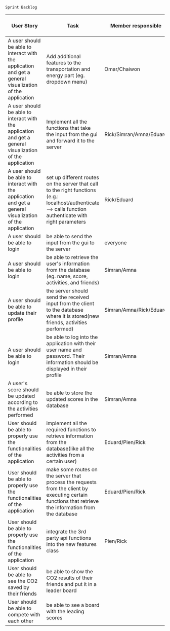 
`Sprint Backlog`


| User Story  | Task  | Member responsible  | Estimated effort in hours/person   | Prioriy(A-E)
|---|---|---|---|---|
| A user should be able to interact with the application and get a general visualization of the application |  Add additional features to the transportation and energy part (eg. dropdown menu)| Omar/Chaiwon  | 7  | A  |
| A user should be able to interact with the application and get a general visualization of the application |  Implement all the functions that take the input from the gui and forward it to the server| Rick/Simran/Amna/Eduard  | 20  | A  |
| A user should be able to interact with the application and get a general visualization of the application |  set up different routes on the server that call to the right functions (e.g.: localhost/authenticate --> calls function authenticate with right parameters| Rick/Eduard  | 5  | A  |
| A user should be able to login  |  be able to send the input from the gui to the server |  everyone | 10  |  A |
| A user should be able to login  |  be able to retrieve the user's information from the database (eg. name, score, activities, and friends)|  Simran/Amna|  10 | A
| A user should be able to update their profile  |  the server should send the received input from the client to the database where it is stored(new friends, activities performed) |  Simran/Amna/Rick/Eduard | 7  |  A |
| A user should be able to login  |  be able to log into the application with their user name and password. Their information should be displayed in their profile |  Simran/Amna | 5  |  A |
| A user's score should be updated according to the activities performed| be able to store the updated scores in the database| Simran/Amna| 10| B
| User should be able to properly use the functionalities of the application  | implement all the required functions to retrieve information from the database(like all the activities from a certain user)| Eduard/Pien/Rick  |  15 |  A |   
| User should be able to properly use the functionalities of the application  | make some routes on the server that process the requests from the client by executing certain functions that retrieve the information from the database| Eduard/Pien/Rick  |  10 |  A |   
| User should be able to properly use the functionalities of the application  | integrate the 3rd party api functions into the new features class| Pien/Rick  | 4  |  B |   
| User should be able to see the CO2 saved by their friends | be able to show the CO2 results of their friends and put it in a leader board |     | 15 | B|
| User should be able to compete with each other | be able to see a board with the leading scores |    | 10 | B |
